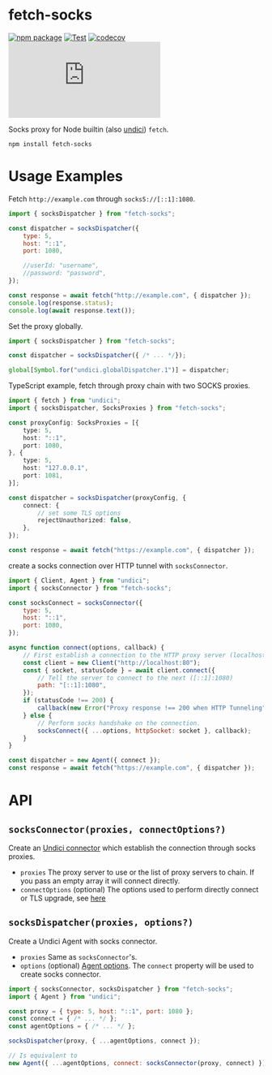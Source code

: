 # fetch-socks

[![npm package](https://img.shields.io/npm/v/fetch-socks.svg)](https://npmjs.com/package/fetch-socks)
[![Test](https://github.com/Kaciras/fetch-socks/actions/workflows/test.yml/badge.svg)](https://github.com/Kaciras/fetch-socks/actions/workflows/test.yml)
[![codecov](https://codecov.io/gh/Kaciras/fetch-socks/branch/master/graph/badge.svg?token=DJLSKIKYBJ)](https://codecov.io/gh/Kaciras/fetch-socks)
[![type-coverage](https://img.shields.io/badge/dynamic/json.svg?label=type-coverage&prefix=%E2%89%A5&suffix=%&query=$.typeCoverage.atLeast&uri=https%3A%2F%2Fraw.githubusercontent.com%2Fplantain-00%2Ftype-coverage%2Fmaster%2Fpackage.json)](https://github.com/plantain-00/type-coverage)

Socks proxy for Node builtin (also [undici](https://github.com/nodejs/undici)) `fetch`.

```shell
npm install fetch-socks
```

# Usage Examples

Fetch `http://example.com` through `socks5://[::1]:1080`.

```javascript
import { socksDispatcher } from "fetch-socks";

const dispatcher = socksDispatcher({
    type: 5,
    host: "::1",
    port: 1080,

    //userId: "username",
    //password: "password",
});

const response = await fetch("http://example.com", { dispatcher });
console.log(response.status);
console.log(await response.text());
```

Set the proxy globally.

```javascript
import { socksDispatcher } from "fetch-socks";

const dispatcher = socksDispatcher({ /* ... */});

global[Symbol.for("undici.globalDispatcher.1")] = dispatcher;
````

TypeScript example, fetch through proxy chain with two SOCKS proxies.

```typescript
import { fetch } from "undici";
import { socksDispatcher, SocksProxies } from "fetch-socks";

const proxyConfig: SocksProxies = [{
    type: 5,
    host: "::1",
    port: 1080,
}, {
    type: 5,
    host: "127.0.0.1",
    port: 1081,
}];

const dispatcher = socksDispatcher(proxyConfig, {
    connect: {
        // set some TLS options
        rejectUnauthorized: false,
    },
});

const response = await fetch("https://example.com", { dispatcher });
```

create a socks connection over HTTP tunnel with `socksConnector`.

```javascript
import { Client, Agent } from "undici";
import { socksConnector } from "fetch-socks";

const socksConnect = socksConnector({
    type: 5,
    host: "::1",
    port: 1080,
});

async function connect(options, callback) {
    // First establish a connection to the HTTP proxy server (localhost:80).
    const client = new Client("http://localhost:80");
    const { socket, statusCode } = await client.connect({
        // Tell the server to connect to the next ([::1]:1080)
        path: "[::1]:1080",
    });
    if (statusCode !== 200) {
        callback(new Error("Proxy response !== 200 when HTTP Tunneling"));
    } else {
        // Perform socks handshake on the connection.
        socksConnect({ ...options, httpSocket: socket }, callback);
    }
}

const dispatcher = new Agent({ connect });
const response = await fetch("https://example.com", { dispatcher });
```

# API

## `socksConnector(proxies, connectOptions?)`

Create an [Undici connector](https://undici.nodejs.org/#/docs/api/Connector) which establish the connection through socks proxies.

* `proxies` The proxy server to use or the list of proxy servers to chain. If you pass an empty array it will connect directly.
* `connectOptions` (optional) The options used to perform directly connect or TLS upgrade, see [here](https://undici.nodejs.org/#/docs/api/Connector?id=parameter-buildconnectorbuildoptions)

## `socksDispatcher(proxies, options?)`

Create a Undici Agent with socks connector.

* `proxies` Same as `socksConnector`'s.
* `options` (optional) [Agent options](https://undici.nodejs.org/#/docs/api/Agent). The `connect` property will be used to create socks connector.

```javascript
import { socksConnector, socksDispatcher } from "fetch-socks";
import { Agent } from "undici";

const proxy = { type: 5, host: "::1", port: 1080 };
const connect = { /* ... */ };
const agentOptions = { /* ... */ };

socksDispatcher(proxy, { ...agentOptions, connect });

// Is equivalent to
new Agent({ ...agentOptions, connect: socksConnector(proxy, connect) });
```
